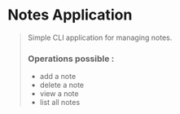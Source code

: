 # Notes Application
>Simple CLI application for managing notes.
>
>### Operations possible :
> - add a note
> - delete a note
> - view a note
> - list all notes


